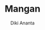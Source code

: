 ---
title: "Mangan"
github: https://github.com/dikiaap/mangan
demo: https://mangan.dikiaap.id
author: Diki Ananta
draft: true
ssg:
  - Jekyll
cms:
  - No Cms
---
